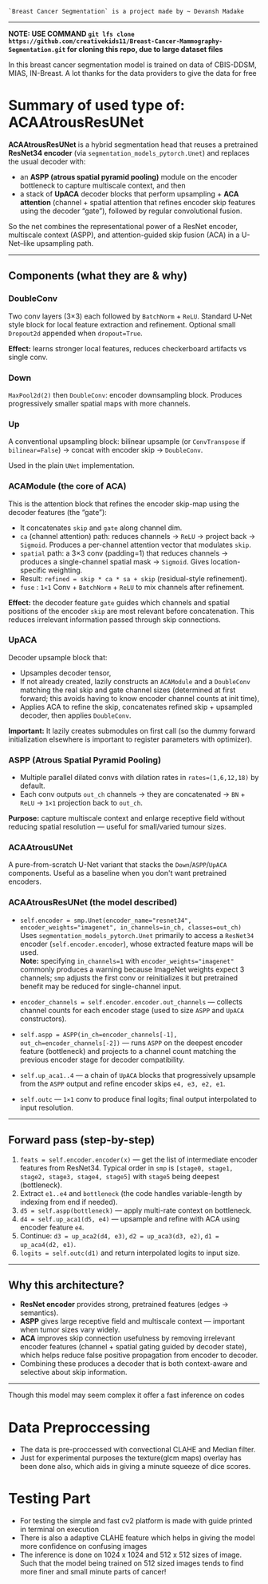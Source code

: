     `Breast Cancer Segmentation` is a project made by ~ Devansh Madake
<hr>

**NOTE: USE COMMAND `git lfs clone https://github.com/creativekids11/Breast-Cancer-Mammography-Segmentation.git` for cloning this repo, due to large dataset files**

In this breast cancer segmentation model is trained on data of CBIS-DDSM, MIAS, IN-Breast.
A lot thanks for the data providers to give the data for free

# Summary of used type of: ACAAtrousResUNet

**ACAAtrousResUNet** is a hybrid segmentation head that reuses a pretrained **ResNet34 encoder** (via `segmentation_models_pytorch.Unet`) and replaces the usual decoder with:

- an **ASPP (atrous spatial pyramid pooling)** module on the encoder bottleneck to capture multiscale context, and then
- a stack of **UpACA** decoder blocks that perform upsampling + **ACA attention** (channel + spatial attention that refines encoder skip features using the decoder “gate”), followed by regular convolutional fusion.

So the net combines the representational power of a ResNet encoder, multiscale context (ASPP), and attention-guided skip fusion (ACA) in a U-Net–like upsampling path.

---

## Components (what they are & why)

### DoubleConv
Two conv layers (3×3) each followed by `BatchNorm` + `ReLU`. Standard U‑Net style block for local feature extraction and refinement. Optional small `Dropout2d` appended when `dropout=True`.

**Effect:** learns stronger local features, reduces checkerboard artifacts vs single conv.

### Down
`MaxPool2d(2)` then `DoubleConv`: encoder downsampling block. Produces progressively smaller spatial maps with more channels.

### Up
A conventional upsampling block: bilinear upsample (or `ConvTranspose` if `bilinear=False`) → concat with encoder skip → `DoubleConv`.

Used in the plain `UNet` implementation.

### ACAModule (the core of ACA)
This is the attention block that refines the encoder skip-map using the decoder features (the “gate”):

- It concatenates `skip` and `gate` along channel dim.
- `ca` (channel attention) path: reduces channels → `ReLU` → project back → `Sigmoid`. Produces a per-channel attention vector that modulates `skip`.
- `spatial` path: a 3×3 conv (padding=1) that reduces channels → produces a single-channel spatial mask → `Sigmoid`. Gives location-specific weighting.
- Result: `refined = skip * ca * sa + skip` (residual-style refinement).
- `fuse` : `1×1` Conv + `BatchNorm` + `ReLU` to mix channels after refinement.

**Effect:** the decoder feature `gate` guides which channels and spatial positions of the encoder `skip` are most relevant before concatenation. This reduces irrelevant information passed through skip connections.

### UpACA
Decoder upsample block that:

- Upsamples decoder tensor,
- If not already created, lazily constructs an `ACAModule` and a `DoubleConv` matching the real skip and gate channel sizes (determined at first forward; this avoids having to know encoder channel counts at init time),
- Applies ACA to refine the skip, concatenates refined skip + upsampled decoder, then applies `DoubleConv`.

**Important:** It lazily creates submodules on first call (so the dummy forward initialization elsewhere is important to register parameters with optimizer).

### ASPP (Atrous Spatial Pyramid Pooling)
- Multiple parallel dilated convs with dilation rates in `rates=(1,6,12,18)` by default.
- Each conv outputs `out_ch` channels → they are concatenated → `BN` + `ReLU` → `1×1` projection back to `out_ch`.

**Purpose:** capture multiscale context and enlarge receptive field without reducing spatial resolution — useful for small/varied tumour sizes.

### ACAAtrousUNet
A pure-from-scratch U-Net variant that stacks the `Down`/`ASPP`/`UpACA` components. Useful as a baseline when you don't want pretrained encoders.

### ACAAtrousResUNet (the model described)
- `self.encoder = smp.Unet(encoder_name="resnet34", encoder_weights="imagenet", in_channels=in_ch, classes=out_ch)`  
  Uses `segmentation_models_pytorch.Unet` primarily to access a `ResNet34` encoder (`self.encoder.encoder`), whose extracted feature maps will be used.  
  **Note:** specifying `in_channels=1` with `encoder_weights="imagenet"` commonly produces a warning because ImageNet weights expect 3 channels; `smp` adjusts the first conv or reinitializes it but pretrained benefit may be reduced for single-channel input.

- `encoder_channels = self.encoder.encoder.out_channels` — collects channel counts for each encoder stage (used to size `ASPP` and `UpACA` constructors).

- `self.aspp = ASPP(in_ch=encoder_channels[-1], out_ch=encoder_channels[-2])` — runs `ASPP` on the deepest encoder feature (bottleneck) and projects to a channel count matching the previous encoder stage for decoder compatibility.

- `self.up_aca1..4` — a chain of `UpACA` blocks that progressively upsample from the `ASPP` output and refine encoder skips `e4, e3, e2, e1`.

- `self.outc` — `1×1` conv to produce final logits; final output interpolated to input resolution.

---

## Forward pass (step-by-step)

1. `feats = self.encoder.encoder(x)` — get the list of intermediate encoder features from ResNet34. Typical order in `smp` is `[stage0, stage1, stage2, stage3, stage4, stage5]` with `stage5` being deepest (bottleneck).
2. Extract `e1..e4` and `bottleneck` (the code handles variable-length by indexing from end if needed).
3. `d5 = self.aspp(bottleneck)` — apply multi-rate context on bottleneck.
4. `d4 = self.up_aca1(d5, e4)` — upsample and refine with ACA using encoder feature `e4`.
5. Continue: `d3 = up_aca2(d4, e3)`, `d2 = up_aca3(d3, e2)`, `d1 = up_aca4(d2, e1)`.
6. `logits = self.outc(d1)` and return interpolated logits to input size.

---

## Why this architecture?

- **ResNet encoder** provides strong, pretrained features (edges → semantics).
- **ASPP** gives large receptive field and multiscale context — important when tumor sizes vary widely.
- **ACA** improves skip connection usefulness by removing irrelevant encoder features (channel + spatial gating guided by decoder state), which helps reduce false positive propagation from encoder to decoder.
- Combining these produces a decoder that is both context-aware and selective about skip information.

<hr>

Though this model may seem complex it offer a fast inference on codes

# Data Preproccessing
* The data is pre-proccessed with convectional CLAHE and Median filter.
* Just for experimental purposes the texture(glcm maps) overlay has been done also, which aids in giving a minute squeeze of dice scores.

# Testing Part
* For testing the simple and fast cv2 platform is made with guide printed in terminal on execution
* There is also a adaptive CLAHE feature which helps in giving the model more confidence on confusing images
* The inference is done on 1024 x 1024 and 512 x 512 sizes of image. Such that the model being trained on 512 sized images tends to find more finer and small minute parts of cancer!
